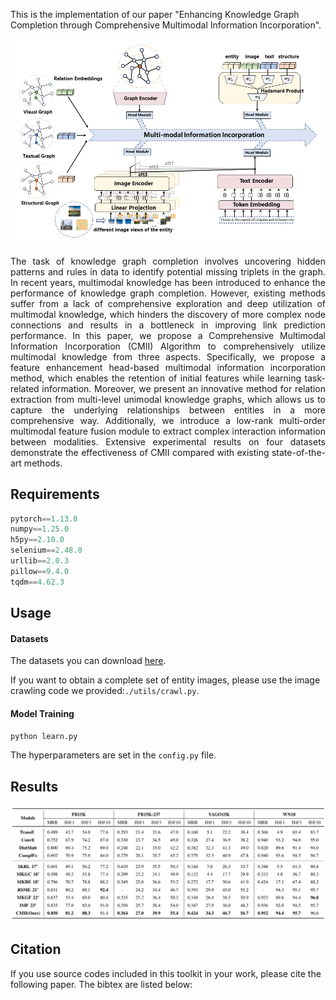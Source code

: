 
This is the implementation of our paper "Enhancing Knowledge Graph Completion through Comprehensive Multimodal Information Incorporation".

![CMII](./resource/CMII.png)

<p style='text-align:justify;text-justify:inter-ideograph;'>The task of knowledge graph completion involves uncovering hidden patterns and rules in data to identify potential missing triplets in the graph. In recent years, multimodal knowledge has been introduced to enhance the performance of knowledge graph completion. However, existing methods suffer from a lack of comprehensive exploration and deep utilization of multimodal knowledge, which hinders the discovery of more complex node connections and results in a bottleneck in improving link prediction performance. In this paper, we propose a Comprehensive Multimodal Information Incorporation (CMII) Algorithm to comprehensively utilize multimodal knowledge from three aspects. Specifically, we propose a feature enhancement head-based multimodal information incorporation method, which enables the retention of initial features while learning task-related information. Moreover, we present an innovative method for relation extraction from multi-level unimodal knowledge graphs, which allows us to capture the underlying relationships between entities in a more comprehensive way. Additionally, we introduce a low-rank multi-order multimodal feature fusion module to extract complex interaction information between modalities. Extensive experimental results on four datasets demonstrate the effectiveness of CMII compared with existing state-of-the-art methods.
</p>

## Requirements

```python
pytorch==1.13.0
numpy==1.25.0
h5py==2.10.0
selenium==2.48.0
urllib==2.0.3
pillow==9.4.0
tqdm==4.62.3
```

## Usage

#### Datasets

The datasets you can download [here](https://drive.google.com/drive/folders/1bz5FIeYPW8lWukl5Iltks5WXuo81gpAr?usp=drive_link).

If you want to obtain a complete set of entity images, please use the image crawling code we provided:`./utils/crawl.py`.

#### Model Training

```python
python learn.py
```

The hyperparameters are set in the `config.py` file.


## Results

![](./resource/results.png " Evaluation results of the link prediction on FB15K, FB15K-237, YAGO15K, and WN18 datasets. The first four methods are monomodal KG representation methods, and the latter six are multimodal KG representation methods. The best scores are in bold.")


## Citation

If you use source codes included in this toolkit in your work, please cite the following paper. The bibtex are listed below:
